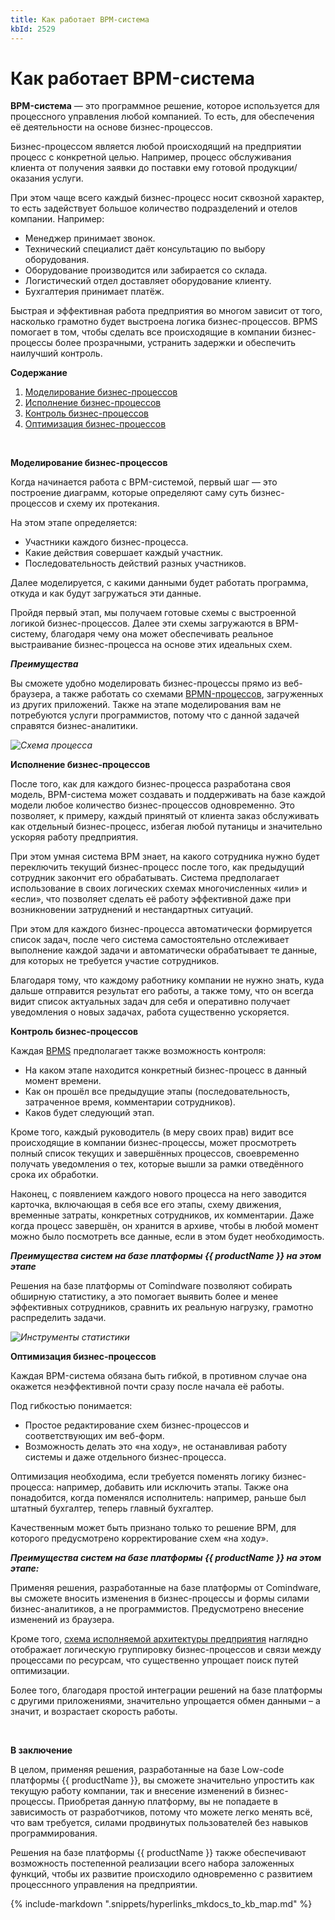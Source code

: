 ```yaml
---
title: Как работает BPM-система
kbId: 2529
---
```


# Как работает BPM-система

 **BPM-система**  — это программное решение, которое используется для процессного управления любой компанией. То есть, для обеспечения её деятельности на основе бизнес-процессов.

Бизнес-процессом является любой происходящий на предприятии процесс с конкретной целью. Например, процесс обслуживания клиента от получения заявки до поставки ему готовой продукции/оказания услуги.  

При этом чаще всего каждый бизнес-процесс носит сквозной характер, то есть задействует большое количество подразделений и отелов компании. Например:

- Менеджер принимает звонок.
- Технический специалист даёт консультацию по выбору оборудования.
- Оборудование производится или забирается со склада.
- Логистический отдел доставляет оборудование клиенту.
- Бухгалтерия принимает платёж.

Быстрая и эффективная работа предприятия во многом зависит от того, насколько грамотно будет выстроена логика бизнес-процессов. BPMS помогает в том, чтобы сделать все происходящие в компании бизнес-процессы более прозрачными, устранить задержки и обеспечить наилучший контроль.

  **Содержание**  

1. [Моделирование бизнес-процессов](#a1)
2. [Исполнение бизнес-процессов](#a2)
3. [Контроль бизнес-процессов](#a3)
4. [Оптимизация бизнес-процессов](#a4)

 

 **Моделирование бизнес-процессов** 

Когда начинается работа с BPM-системой, первый шаг — это построение диаграмм, которые определяют саму суть бизнес-процессов и схему их протекания.

На этом этапе определяется:

- Участники каждого бизнес-процесса.
- Какие действия совершает каждый участник.
- Последовательность действий разных участников.

Далее моделируется, с какими данными будет работать программа, откуда и как будут загружаться эти данные.

Пройдя первый этап, мы получаем готовые схемы с выстроенной логикой бизнес-процессов. Далее эти схемы загружаются в BPM-систему, благодаря чему она может обеспечивать реальное выстраивание бизнес-процесса на основе этих идеальных схем.

 ***Преимущества*** 

Вы сможете удобно моделировать бизнес-процессы прямо из веб-браузера, а также работать со схемами [BPMN-процессов](https://www.comindware.ru/blog-bpmn-%D0%BF%D1%80%D0%BE%D1%86%D0%B5%D1%81%D1%81%D1%8B-%D0%BE%D1%81%D0%BD%D0%BE%D0%B2%D1%8B-%D0%BC%D0%BE%D0%B4%D0%B5%D0%BB%D0%B8%D1%80%D0%BE%D0%B2%D0%B0%D0%BD%D0%B8%D1%8F/), загруженных из других приложений. Также на этапе моделирования вам не потребуются услуги программистов, потому что с данной задачей справятся бизнес-аналитики.

_![Схема процесса](https://kb.comindware.ru/assets/art1.png)_

 **Исполнение бизнес-процессов** 

После того, как для каждого бизнес-процесса разработана своя модель, BPM-система может создавать и поддерживать на базе каждой модели любое количество бизнес-процессов одновременно. Это позволяет, к примеру, каждый принятый от клиента заказ обслуживать как отдельный бизнес-процесс, избегая любой путаницы и значительно ускоряя работу предприятия.

При этом умная система BPM знает, на какого сотрудника нужно будет переключить текущий бизнес-процесс после того, как предыдущий сотрудник закончит его обрабатывать. Система предполагает использование в своих логических схемах многочисленных «или» и «если», что позволяет сделать её работу эффективной даже при возникновении затруднений и нестандартных ситуаций.

При этом для каждого бизнес-процесса автоматически формируется список задач, после чего система самостоятельно отслеживает выполнение каждой задачи и автоматически обрабатывает те данные, для которых не требуется участие сотрудников.

Благодаря тому, что каждому работнику компании не нужно знать, куда дальше отправится результат его работы, а также тому, что он всегда видит список актуальных задач для себя и оперативно получает уведомления о новых задачах, работа существенно ускоряется.

**Контроль бизнес-процессов**

Каждая [BPMS](https://top10-bpm.ru/) предполагает также возможность контроля:

- На каком этапе находится конкретный бизнес-процесс в данный момент времени.
- Как он прошёл все предыдущие этапы (последовательность, затраченное время, комментарии сотрудников).
- Каков будет следующий этап.

Кроме того, каждый руководитель (в меру своих прав) видит все происходящие в компании бизнес-процессы, может просмотреть полный список текущих и завершённых процессов, своевременно получать уведомления о тех, которые вышли за рамки отведённого срока их обработки.

Наконец, с появлением каждого нового процесса на него заводится карточка, включающая в себя все его этапы, схему движения, временные затраты, конкретных сотрудников, их комментарии. Даже когда процесс завершён, он хранится в архиве, чтобы в любой момент можно было посмотреть все данные, если в этом будет необходимость.

 ***Преимущества систем на базе платформы {{ productName }} на этом этапе***

Решения на базе платформы от Comindware позволяют собирать обширную статистику, а это помогает выявить более и менее эффективных сотрудников, сравнить их реальную нагрузку, грамотно распределить задачи.

_![Инструменты статистики](https://kb.comindware.ru/assets/art3.png)_

 **Оптимизация бизнес-процессов** 

Каждая BPM-система обязана быть гибкой, в противном случае она окажется неэффективной почти сразу после начала её работы.

Под гибкостью понимается:

- Простое редактирование схем бизнес-процессов и соответствующих им веб-форм.
- Возможность делать это «на ходу», не останавливая работу системы и даже отдельного бизнес-процесса.

Оптимизация необходима, если требуется поменять логику бизнес-процесса: например, добавить или исключить этапы. Также она понадобится, когда поменялся исполнитель: например, раньше был штатный бухгалтер, теперь главный бухгалтер.

Качественным может быть признано только то решение BPM, для которого предусмотрено корректирование схем «на ходу».

 ***Преимущества систем на базе платформы {{ productName }} на этом этапе:*** 

Применяя решения, разработанные на базе платформы от Comindware, вы сможете вносить изменения в бизнес-процессы и формы силами бизнес-аналитиков, а не программистов. Предусмотрено внесение изменений из браузера.

Кроме того, [схема исполняемой архитектуры предприятия](https://www.comindware.ru/platform/architecture/) наглядно отображает логическую группировку бизнес-процессов и связи между процессами по ресурсам, что существенно упрощает поиск путей оптимизации.

Более того, благодаря простой интеграции решений на базе платформы с другими приложениями, значительно упрощается обмен данными – а значит, и возрастает скорость работы.

 

 **В заключение** 

В целом, применяя решения, разработанные на базе Low-code платформы {{ productName }}, вы сможете значительно упростить как текущую работу компании, так и внесение изменений в бизнес-процессы. Приобретая данную платформу, вы не попадаете в зависимость от разработчиков, потому что можете легко менять всё, что вам требуется, силами продвинутых пользователей без навыков программирования.

Решения на базе платформы {{ productName }} также обеспечивают возможность постепенной реализации всего набора заложенных функций, чтобы их развитие происходило одновременно с развитием процесснного управления на предприятии.

{% include-markdown ".snippets/hyperlinks_mkdocs_to_kb_map.md" %}
